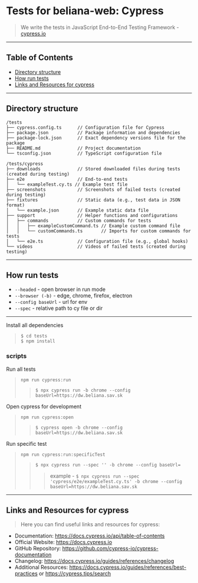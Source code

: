 # Tests for beliana-web: Cypress

> We write the tests in JavaScript End-to-End Testing Framework - [cypress.io](https://www.cypress.io/)

---

## Table of Contents

- [Directory structure](#directory-structure)
- [How run tests](#how-run-tests)
- [Links and Resources for cypress](#links-and-resources-for-cypress) 

---

## Directory structure

```
/tests
├── cypress.config.ts      // Configuration file for Cypress
├── package.json           // Package information and dependencies
├── package-lock.json      // Exact dependency versions file for the package
├── README.md              // Project documentation
└── tsconfig.json          // TypeScript configuration file
```

```
/tests/cypress
├── downloads              // Stored downloaded files during tests (created during testing)
├── e2e                    // End-to-end tests
│   └── exampleTest.cy.ts // Example test file
├── screenshots            // Screenshots of failed tests (created during testing)
├── fixtures               // Static data (e.g., test data in JSON format)
│   └── example.json       // Example static data file
├── support                // Helper functions and configurations
│   ├── commands           // Custom commands for tests
│   │   ├── exampleCustomCommand.ts // Example custom command file
│   │   └── customCommands.ts       // Imports for custom commands for tests
│   └── e2e.ts             // Configuration file (e.g., global hooks)
└── videos                 // Videos of failed tests (created during testing)
```

---

## How run tests

- `--headed` - open browser in run mode
- `--browser (-b)` - edge, chrome, firefox, electron
- `--config baseUrl` - url for env
- `--spec` - relative path to cy file or dir

---

Install all dependencies
> `$ cd tests` <br>
> `$ npm install` 

### scripts

Run all tests
> `npm run cypress:run` <br>
>> `$ npx cypress run -b chrome --config baseUrl=https://dw.beliana.sav.sk`

Open cypress for development
> `npm run cypress:open` <br>
>> `$ cypress open -b chrome --config baseUrl=https://dw.beliana.sav.sk`

Run specific test
> `npm run cypress:run:specificTest` <br>
>> `$ npx cypress run --spec '' -b chrome --config baseUrl=` <br>
>>> example - `$ npx cypress run --spec 'cypress/e2e/exampleTest.cy.ts' -b chrome --config baseUrl=https://dw.beliana.sav.sk`

---

## Links and Resources for cypress

> Here you can find useful links and resources for cypress:

- Documentation: https://docs.cypress.io/api/table-of-contents
- Official Website: https://docs.cypress.io
- GitHub Repository: https://github.com/cypress-io/cypress-documentation
- Changelog: https://docs.cypress.io/guides/references/changelog
- Additional Resources: https://docs.cypress.io/guides/references/best-practices or https://cypress.tips/search